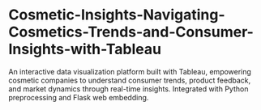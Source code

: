 # Cosmetic-Insights-Navigating-Cosmetics-Trends-and-Consumer-Insights-with-Tableau
An interactive data visualization platform built with Tableau, empowering cosmetic companies to understand consumer trends, product feedback, and market dynamics through real-time insights. Integrated with Python preprocessing and Flask web embedding.
